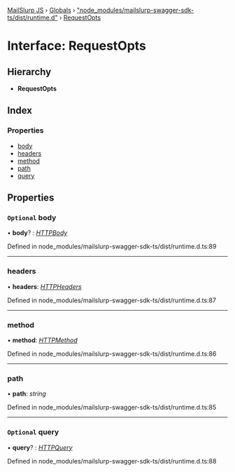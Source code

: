 [MailSlurp JS](../README.md) › [Globals](../globals.md) › ["node_modules/mailslurp-swagger-sdk-ts/dist/runtime.d"](../modules/_node_modules_mailslurp_swagger_sdk_ts_dist_runtime_d_.md) › [RequestOpts](_node_modules_mailslurp_swagger_sdk_ts_dist_runtime_d_.requestopts.md)

# Interface: RequestOpts

## Hierarchy

* **RequestOpts**

## Index

### Properties

* [body](_node_modules_mailslurp_swagger_sdk_ts_dist_runtime_d_.requestopts.md#optional-body)
* [headers](_node_modules_mailslurp_swagger_sdk_ts_dist_runtime_d_.requestopts.md#headers)
* [method](_node_modules_mailslurp_swagger_sdk_ts_dist_runtime_d_.requestopts.md#method)
* [path](_node_modules_mailslurp_swagger_sdk_ts_dist_runtime_d_.requestopts.md#path)
* [query](_node_modules_mailslurp_swagger_sdk_ts_dist_runtime_d_.requestopts.md#optional-query)

## Properties

### `Optional` body

• **body**? : *[HTTPBody](../modules/_node_modules_mailslurp_swagger_sdk_ts_dist_runtime_d_.md#httpbody)*

Defined in node_modules/mailslurp-swagger-sdk-ts/dist/runtime.d.ts:89

___

###  headers

• **headers**: *[HTTPHeaders](../modules/_node_modules_mailslurp_swagger_sdk_ts_dist_runtime_d_.md#httpheaders)*

Defined in node_modules/mailslurp-swagger-sdk-ts/dist/runtime.d.ts:87

___

###  method

• **method**: *[HTTPMethod](../modules/_node_modules_mailslurp_swagger_sdk_ts_dist_runtime_d_.md#httpmethod)*

Defined in node_modules/mailslurp-swagger-sdk-ts/dist/runtime.d.ts:86

___

###  path

• **path**: *string*

Defined in node_modules/mailslurp-swagger-sdk-ts/dist/runtime.d.ts:85

___

### `Optional` query

• **query**? : *[HTTPQuery](../modules/_node_modules_mailslurp_swagger_sdk_ts_dist_runtime_d_.md#httpquery)*

Defined in node_modules/mailslurp-swagger-sdk-ts/dist/runtime.d.ts:88
